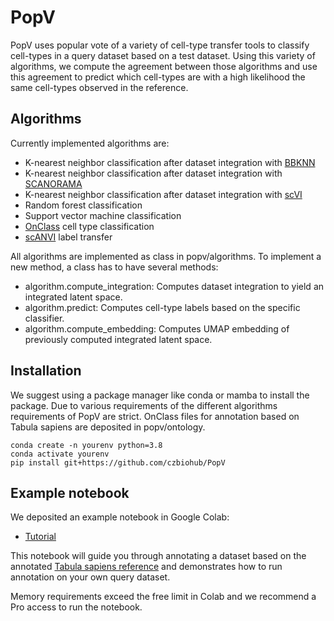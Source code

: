 # PopV

PopV uses popular vote of a variety of cell-type transfer tools to classify cell-types in a query dataset based on a test dataset.
Using this variety of algorithms, we compute the agreement between those algorithms and use this agreement to predict which cell-types are with a high likelihood the same cell-types observed in the reference.

## Algorithms

Currently implemented algorithms are:

-   K-nearest neighbor classification after dataset integration with [BBKNN](https://github.com/Teichlab/bbknn)
-   K-nearest neighbor classification after dataset integration with [SCANORAMA](https://github.com/brianhie/scanorama)
-   K-nearest neighbor classification after dataset integration with [scVI](https://github.com/scverse/scvi-tools)
-   Random forest classification
-   Support vector machine classification
-   [OnClass](https://github.com/wangshenguiuc/OnClass) cell type classification
-   [scANVI](https://github.com/scverse/scvi-tools) label transfer

All algorithms are implemented as class in popv/algorithms.
To implement a new method, a class has to have several methods:

-   algorithm.compute_integration: Computes dataset integration to yield an integrated latent space.
-   algorithm.predict: Computes cell-type labels based on the specific classifier.
-   algorithm.compute_embedding: Computes UMAP embedding of previously computed integrated latent space.

## Installation

We suggest using a package manager like conda or mamba to install the package. Due to various requirements of the different algorithms requirements of PopV are strict. OnClass files for annotation based on Tabula sapiens are deposited in popv/ontology.

    conda create -n yourenv python=3.8
    conda activate yourenv
    pip install git+https://github.com/czbiohub/PopV

## Example notebook

We deposited an example notebook in Google Colab:

-   [Tutorial](https://colab.research.google.com/drive/1mVf4Ksb9WQJ77wEFFduNTHLjON4FlsGc#scrollTo=ZnoRUg58Aq4-)

This notebook will guide you through annotating a dataset based on the annotated [Tabula sapiens reference](https://tabula-sapiens-portal.ds.czbiohub.org) and demonstrates how to run annotation on your own query dataset.

Memory requirements exceed the free limit in Colab and we recommend a Pro access to run the notebook.
